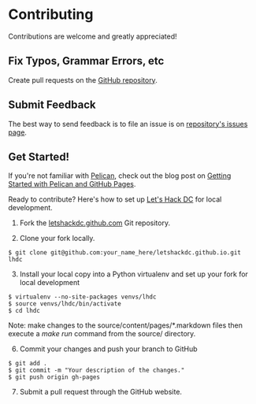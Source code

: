 # Contributing

Contributions are welcome and greatly appreciated! 


## Fix Typos, Grammar Errors, etc
Create pull requests on the 
[GitHub repository](https://github.com/makaimc/letshackdc.github.com/pulls).


## Submit Feedback
The best way to send feedback is to file an issue is on 
[repository's issues page](https://github.com/makaimc/letshackdc.github.com/issues).


## Get Started!
If you're not familiar with [Pelican](http://docs.getpelican.com/), 
check out the blog post on 
[Getting Started with Pelican and GitHub Pages](http://www.mattmakai.com/introduction-to-pelican.html).

Ready to contribute? Here's how to set up 
[Let's Hack DC](http://www.letshackdc.com/) for local development.

1. Fork the 
   [letshackdc.github.com](https://github.com/makaimc/letshackdc.github.io) 
   Git repository.

2. Clone your fork locally.

```
$ git clone git@github.com:your_name_here/letshackdc.github.io.git lhdc
```

3. Install your local copy into a Python virtualenv and set up your fork for 
   local development

```
$ virtualenv --no-site-packages venvs/lhdc
$ source venvs/lhdc/bin/activate
$ cd lhdc
```

Note: make changes to the source/content/pages/\*.markdown files then execute a
*make run* command from the source/ directory.

6. Commit your changes and push your branch to GitHub

```
$ git add .
$ git commit -m "Your description of the changes."
$ git push origin gh-pages
```

7. Submit a pull request through the GitHub website.


